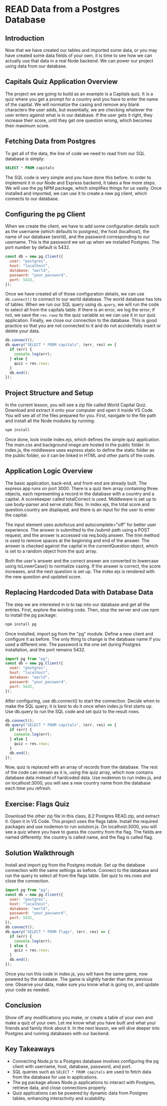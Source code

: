 # READ Data from a Postgres Database

## Introduction

Now that we have created our tables and imported some data, or you may have created some data fields of your own, it is time to see how we can actually use that data in a real Node backend. We can power our project using data from our database.

## Capitals Quiz Application Overview

The project we are going to build as an example is a Capitals quiz. It is a quiz where you get a prompt for a country and you have to enter the name of the capital. We will normalize the casing and remove any blank characters the user adds, but essentially, we are checking whatever the user enters against what is in our database. If the user gets it right, they increase their score, until they get one question wrong, which becomes their maximum score.

## Fetching Data from Postgres

To get all of the data, the line of code we need to read from our SQL database is simply:

```sql
SELECT * FROM capitals
```

The SQL code is very simple and you have done this before. In order to implement it in our Node and Express backend, it takes a few more steps. We will use the pg NPM package, which simplifies things for us vastly. Once installed and imported, we can use it to create a new pg client, which connects to our database.

## Configuring the pg Client

When we create the client, we have to add some configuration details such as the username (which defaults to postgres), the host (localhost), the name of our database (world), and the password corresponding to our username. This is the password we set up when we installed Postgres. The port number by default is 5432.

```js
const db = new pg.Client({
  user: "postgres",
  host: "localhost",
  database: "world",
  password: "your_password",
  port: 5432,
});
```

Once we have created all of those configuration details, we can use `db.connect()` to connect to our world database. The world database has lots of tables. When we run our SQL query using `db.query`, we will run the code to select all from the capitals table. If there is an error, we log the error; if not, we save the `res.rows` to the quiz variable so we can use it in our quiz application. Finally, we close our connection to the database. This is good practice so that you are not connected to it and do not accidentally insert or delete your data.

```js
db.connect();
db.query("SELECT * FROM capitals", (err, res) => {
  if (err) {
    console.log(err);
  } else {
    quiz = res.rows;
  }
  db.end();
});
```

## Project Structure and Setup

In the current lesson, you will see a zip file called World Capital Quiz. Download and extract it onto your computer and open it inside VS Code. You will see all of the files prepared for you. First, navigate to the file path and install all the Node modules by running:

```bash
npm install
```

Once done, look inside index.ejs, which defines the simple quiz application. The main.css and background image are hosted in the public folder. In index.js, the middleware uses express.static to define the static folder as the public folder, so it can be linked in HTML and other parts of the code.

## Application Logic Overview

The basic application, back-end, and front-end are already built. The express app runs on port 3000. There is a quiz item array containing three objects, each representing a record in the database with a country and a capital. A scorekeeper called totalCorrect is used. Middleware is set up to use body-parser and serve static files. In index.ejs, the total score and question.country are displayed, and there is an input for the user to enter the capital.

The input element uses autofocus and autocomplete="off" for better user experience. The answer is submitted to the /submit path using a POST request, and the answer is accessed via req.body.answer. The trim method is used to remove spaces at the beginning and end of the answer. The answer is checked against the capital in the currentQuestion object, which is set to a random object from the quiz array.

Both the user's answer and the correct answer are converted to lowercase using toLowerCase() to normalize casing. If the answer is correct, the score increases, and the next question is set up. The index.ejs is rendered with the new question and updated score.

## Replacing Hardcoded Data with Database Data

The step we are interested in is to tap into our database and get all the entries. First, explore the existing code. Then, stop the server and use npm to install the pg package:

```bash
npm install pg
```

Once installed, import pg from the "pg" module. Define a new client and configure it as before. The only thing to change is the database name if you used a different one. The password is the one set during Postgres installation, and the port remains 5432.

```js
import pg from "pg";
const db = new pg.Client({
  user: "postgres",
  host: "localhost",
  database: "world",
  password: "your_password",
  port: 5432,
});
```

After configuring, use db.connect() to start the connection. Decide when to make the SQL query; it is best to do it once when index.js first starts up. Use db.query to run the SQL code and set quiz to the result rows.

```js
db.connect();
db.query("SELECT * FROM capitals", (err, res) => {
  if (err) {
    console.log(err);
  } else {
    quiz = res.rows;
  }
  db.end();
});
```

Now, quiz is replaced with an array of records from the database. The rest of the code can remain as it is, using the quiz array, which now contains database data instead of hardcoded data. Use nodemon to run index.js, and on localhost:3000, you will see a new country name from the database each time you refresh.

## Exercise: Flags Quiz

Download the other zip file in this class, 8.2 Postgres READ.zip, and extract it. Open it in VS Code. This project uses the flags table. Install the required packages and use nodemon to run solution.js. On localhost:3000, you will see a quiz where you have to guess the country from the flag. The fields are named differently: the country is called name, and the flag is called flag.

## Solution Walkthrough

Install and import pg from the Postgres module. Set up the database connection with the same settings as before. Connect to the database and run the query to select all from the flags table. Set quiz to res.rows and close the connection.

```js
import pg from "pg";
const db = new pg.Client({
  user: "postgres",
  host: "localhost",
  database: "world",
  password: "your_password",
  port: 5432,
});
db.connect();
db.query("SELECT * FROM flags", (err, res) => {
  if (err) {
    console.log(err);
  } else {
    quiz = res.rows;
  }
  db.end();
});
```

Once you run this code in index.js, you will have the same game, now powered by the database. The game is slightly harder than the previous one. Observe your data, make sure you know what is going on, and update your code as needed.

## Conclusion

Show off any modifications you make, or create a table of your own and make a quiz of your own. Let me know what you have built and what your friends and family think about it. In the next lesson, we will dive deeper into Postgres and running databases with our backend.

## Key Takeaways

- Connecting Node.js to a Postgres database involves configuring the pg client with username, host, database, password, and port.
- SQL queries such as `SELECT * FROM capitals` are used to fetch data from the database for use in applications.
- The pg package allows Node.js applications to interact with Postgres, retrieve data, and close connections properly.
- Quiz applications can be powered by dynamic data from Postgres tables, enhancing interactivity and scalability.
